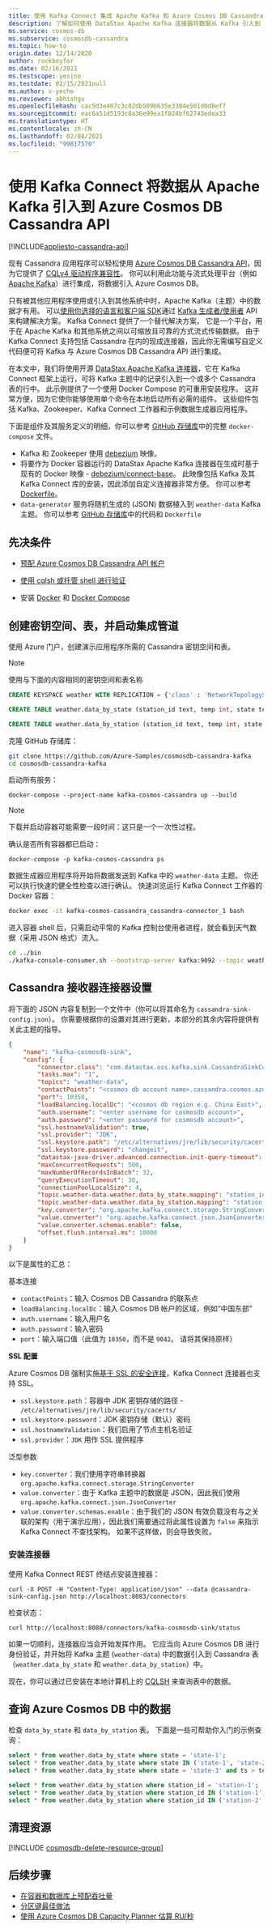 ```yaml
---
title: 使用 Kafka Connect 集成 Apache Kafka 和 Azure Cosmos DB Cassandra API
description: 了解如何使用 DataStax Apache Kafka 连接器将数据从 Kafka 引入到 Azure Cosmos DB Cassandra API
ms.service: cosmos-db
ms.subservice: cosmosdb-cassandra
ms.topic: how-to
origin.date: 12/14/2020
author: rockboyfor
ms.date: 02/16/2021
ms.testscope: yes|no
ms.testdate: 02/15/2021null
ms.author: v-yeche
ms.reviewer: abhishgu
ms.openlocfilehash: cac5d3e407c3c82db509b635e3384e501d0d8ef7
ms.sourcegitcommit: eac6a51d5193c8a36e99ea1f824bf62743edea33
ms.translationtype: HT
ms.contentlocale: zh-CN
ms.lasthandoff: 02/08/2021
ms.locfileid: "99817570"
---
```

# <a name="ingest-data-from-apache-kafka-into-azure-cosmos-db-cassandra-api-using-kafka-connect"></a>使用 Kafka Connect 将数据从 Apache Kafka 引入到 Azure Cosmos DB Cassandra API
[!INCLUDE[appliesto-cassandra-api](includes/appliesto-cassandra-api.md)]

现有 Cassandra 应用程序可以轻松使用 [Azure Cosmos DB Cassandra API](cassandra-introduction.md)，因为它提供了 [CQLv4 驱动程序兼容性](https://cassandra.apache.org/doc/latest/getting_started/drivers.html?highlight=driver)。 你可以利用此功能与流式处理平台（例如 [Apache Kafka](https://kafka.apache.org/)）进行集成，将数据引入 Azure Cosmos DB。

只有被其他应用程序使用或引入到其他系统中时，Apache Kafka（主题）中的数据才有用。 可以[使用你选择的语言和客户端 SDK](https://cwiki.apache.org/confluence/display/KAFKA/Clients)通过 [Kafka 生成者/使用者](https://kafka.apache.org/documentation/#api) API 来构建解决方案。 Kafka Connect 提供了一个替代解决方案。 它是一个平台，用于在 Apache Kafka 和其他系统之间以可缩放且可靠的方式流式传输数据。 由于 Kafka Connect 支持包括 Cassandra 在内的现成连接器，因此你无需编写自定义代码便可将 Kafka 与 Azure Cosmos DB Cassandra API 进行集成。 

在本文中，我们将使用开源 [DataStax Apache Kafka 连接器](https://docs.datastax.com/en/kafka/doc/kafka/kafkaIntro.html)，它在 Kafka Connect 框架上运行，可将 Kafka 主题中的记录引入到一个或多个 Cassandra 表的行中。 此示例提供了一个使用 Docker Compose 的可重用安装程序。 这非常方便，因为它使你能够使用单个命令在本地启动所有必需的组件。 这些组件包括 Kafka、Zookeeper、Kafka Connect 工作器和示例数据生成器应用程序。

下面是组件及其服务定义的明细，你可以参考 [GitHub 存储库](https://github.com/Azure-Samples/cosmosdb-cassandra-kafka/blob/main/docker-compose.yaml)中的完整 `docker-compose` 文件。

- Kafka 和 Zookeeper 使用 [debezium](https://hub.docker.com/r/debezium/kafka/) 映像。
- 将要作为 Docker 容器运行的 DataStax Apache Kafka 连接器在生成时基于现有的 Docker 映像 - [debezium/connect-base](https://github.com/debezium/docker-images/tree/master/connect-base/1.2)。 此映像包括 Kafka 及其 Kafka Connect 库的安装，因此添加自定义连接器非常方便。 你可以参考 [Dockerfile](https://github.com/Azure-Samples/cosmosdb-cassandra-kafka/blob/main/connector/Dockerfile)。
- `data-generator` 服务将随机生成的 (JSON) 数据植入到 `weather-data` Kafka 主题。 你可以参考 [GitHub 存储库](https://github.com/Azure-Samples/cosmosdb-cassandra-kafka/blob/main/data-generator/)中的代码和 `Dockerfile`

## <a name="prerequisites"></a>先决条件

* [预配 Azure Cosmos DB Cassandra API 帐户](create-cassandra-dotnet.md#create-a-database-account)

* [使用 cqlsh 或托管 shell 进行验证](cassandra-support.md#hosted-cql-shell-preview)

* 安装 [Docker](https://docs.docker.com/get-docker/) 和 [Docker Compose](https://docs.docker.com/compose/install)

## <a name="create-keyspace-tables-and-start-the-integration-pipeline"></a>创建密钥空间、表，并启动集成管道

使用 Azure 门户，创建演示应用程序所需的 Cassandra 密钥空间和表。

> [!NOTE]
> 使用与下面的内容相同的密钥空间和表名称

```sql
CREATE KEYSPACE weather WITH REPLICATION = {'class' : 'NetworkTopologyStrategy', 'datacenter1' : 1};

CREATE TABLE weather.data_by_state (station_id text, temp int, state text, ts timestamp, PRIMARY KEY (state, ts)) WITH CLUSTERING ORDER BY (ts DESC) AND cosmosdb_cell_level_timestamp=true AND cosmosdb_cell_level_timestamp_tombstones=true AND cosmosdb_cell_level_timetolive=true;

CREATE TABLE weather.data_by_station (station_id text, temp int, state text, ts timestamp, PRIMARY KEY (station_id, ts)) WITH CLUSTERING ORDER BY (ts DESC) AND cosmosdb_cell_level_timestamp=true AND cosmosdb_cell_level_timestamp_tombstones=true AND cosmosdb_cell_level_timetolive=true;
```

克隆 GitHub 存储库：

```bash
git clone https://github.com/Azure-Samples/cosmosdb-cassandra-kafka
cd cosmosdb-cassandra-kafka
```

启动所有服务：

```shell
docker-compose --project-name kafka-cosmos-cassandra up --build
```

> [!NOTE]
> 下载并启动容器可能需要一段时间：这只是一个一次性过程。

确认是否所有容器都已启动：

```shell
docker-compose -p kafka-cosmos-cassandra ps
```

数据生成器应用程序将开始将数据发送到 Kafka 中的 `weather-data` 主题。 你还可以执行快速的健全性检查以进行确认。 快速浏览运行 Kafka Connect 工作器的 Docker 容器：

```bash
docker exec -it kafka-cosmos-cassandra_cassandra-connector_1 bash
```

进入容器 shell 后，只需启动平常的 Kafka 控制台使用者进程，就会看到天气数据（采用 JSON 格式）流入。

```bash
cd ../bin
./kafka-console-consumer.sh --bootstrap-server kafka:9092 --topic weather-data
```

## <a name="cassandra-sink-connector-setup"></a>Cassandra 接收器连接器设置

将下面的 JSON 内容复制到一个文件中（你可以将其命名为 `cassandra-sink-config.json`）。 你需要根据你的设置对其进行更新，本部分的其余内容将提供有关此主题的指导。

```json
{
    "name": "kafka-cosmosdb-sink",
    "config": {
        "connector.class": "com.datastax.oss.kafka.sink.CassandraSinkConnector",
        "tasks.max": "1",
        "topics": "weather-data",
        "contactPoints": "<cosmos db account name>.cassandra.cosmos.azure.cn",
        "port": 10350,
        "loadBalancing.localDc": "<cosmos db region e.g. China East>",
        "auth.username": "<enter username for cosmosdb account>",
        "auth.password": "<enter password for cosmosdb account>",
        "ssl.hostnameValidation": true,
        "ssl.provider": "JDK",
        "ssl.keystore.path": "/etc/alternatives/jre/lib/security/cacerts/",
        "ssl.keystore.password": "changeit",
        "datastax-java-driver.advanced.connection.init-query-timeout": 5000,
        "maxConcurrentRequests": 500,
        "maxNumberOfRecordsInBatch": 32,
        "queryExecutionTimeout": 30,
        "connectionPoolLocalSize": 4,
        "topic.weather-data.weather.data_by_state.mapping": "station_id=value.stationid, temp=value.temp, state=value.state, ts=value.created",
        "topic.weather-data.weather.data_by_station.mapping": "station_id=value.stationid, temp=value.temp, state=value.state, ts=value.created",
        "key.converter": "org.apache.kafka.connect.storage.StringConverter",
        "value.converter": "org.apache.kafka.connect.json.JsonConverter",
        "value.converter.schemas.enable": false,
        "offset.flush.interval.ms": 10000
    }
}
```

以下是属性的汇总：

基本连接

- `contactPoints`：输入 Cosmos DB Cassandra 的联系点
- `loadBalancing.localDc`：输入 Cosmos DB 帐户的区域，例如“中国东部”
- `auth.username`：输入用户名
- `auth.password`：输入密码
- `port`：输入端口值（此值为 `10350`，而不是 `9042`。 请将其保持原样）

**SSL 配置**

Azure Cosmos DB 强制实施[基于 SSL 的安全连接](database-security.md)，Kafka Connect 连接器也支持 SSL。

- `ssl.keystore.path`：容器中 JDK 密钥存储的路径 - `/etc/alternatives/jre/lib/security/cacerts/`
- `ssl.keystore.password`：JDK 密钥存储（默认）密码
- `ssl.hostnameValidation`：我们启用了节点主机名验证
- `ssl.provider`：`JDK` 用作 SSL 提供程序

泛型参数

- `key.converter`：我们使用字符串转换器 `org.apache.kafka.connect.storage.StringConverter`
- `value.converter`：由于 Kafka 主题中的数据是 JSON，因此我们使用 `org.apache.kafka.connect.json.JsonConverter`
- `value.converter.schemas.enable`：由于我们的 JSON 有效负载没有与之关联的架构（用于演示应用），因此我们需要通过将此属性设置为 `false` 来指示 Kafka Connect 不查找架构。 如果不这样做，则会导致失败。

### <a name="install-the-connector"></a>安装连接器

使用 Kafka Connect REST 终结点安装连接器：

```shell
curl -X POST -H "Content-Type: application/json" --data @cassandra-sink-config.json http://localhost:8083/connectors
```

检查状态：

```
curl http://localhost:8080/connectors/kafka-cosmosdb-sink/status
```

如果一切顺利，连接器应当会开始发挥作用。 它应当向 Azure Cosmos DB 进行身份验证，并开始将 Kafka 主题 (`weather-data`) 中的数据引入到 Cassandra 表（`weather.data_by_state` 和 `weather.data_by_station`）中。

现在，你可以通过已安装在本地计算机上的 [CQLSH](./cassandra-support.md#hosted-cql-shell-preview) 来查询表中的数据。

<!--Not Avaialble on  Head over to the Azure portal, bring up the hosted CQL Shell for your Azure Cosmos DB account-->

<!--Not Avaiable on :::image type="content" source="./media/cassandra-kafka-connect/cqlsh.png" alt-text="Open CQLSH":::-->

## <a name="query-data-from-azure-cosmos-db"></a>查询 Azure Cosmos DB 中的数据

检查 `data_by_state` 和 `data_by_station` 表。 下面是一些可帮助你入门的示例查询：

```sql
select * from weather.data_by_state where state = 'state-1';
select * from weather.data_by_state where state IN ('state-1', 'state-2');
select * from weather.data_by_state where state = 'state-3' and ts > toTimeStamp('2020-11-26');

select * from weather.data_by_station where station_id = 'station-1';
select * from weather.data_by_station where station_id IN ('station-1', 'station-2');
select * from weather.data_by_station where station_id IN ('station-2', 'station-3') and ts > toTimeStamp('2020-11-26');
```

## <a name="clean-up-resources"></a>清理资源

[!INCLUDE [cosmosdb-delete-resource-group](../../includes/cosmos-db-delete-resource-group.md)]

## <a name="next-steps"></a>后续步骤

* [在容器和数据库上预配吞吐量](set-throughput.md) 
* [分区键最佳做法](partitioning-overview.md#choose-partitionkey)
* [使用 Azure Cosmos DB Capacity Planner 估算 RU/秒](estimate-ru-with-capacity-planner.md)

<!--Update_Description: new article about cassandra kafka connect-->
<!--NEW.date: 02/15/2021-->